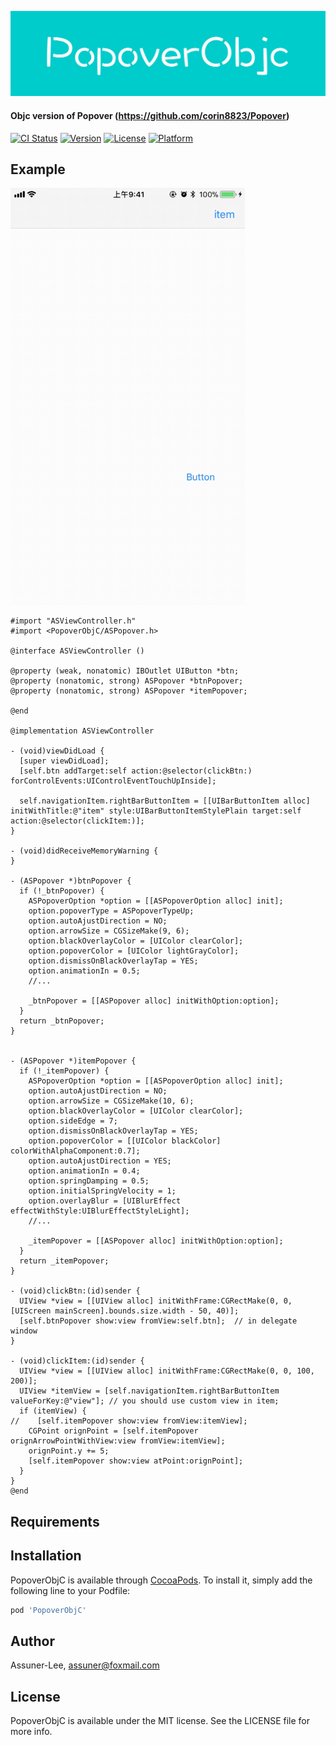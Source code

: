 ![](https://github.com/Assuner-Lee/resource/blob/master/popoverobjc.png)
#### Objc version of Popover (https://github.com/corin8823/Popover)

[![CI Status](http://img.shields.io/travis/Assuner-Lee/PopoverObjC.svg?style=flat)](https://travis-ci.org/Assuner-Lee/PopoverObjC)
[![Version](https://img.shields.io/cocoapods/v/PopoverObjC.svg?style=flat)](http://cocoapods.org/pods/PopoverObjC)
[![License](https://img.shields.io/cocoapods/l/PopoverObjC.svg?style=flat)](http://cocoapods.org/pods/PopoverObjC)
[![Platform](https://img.shields.io/cocoapods/p/PopoverObjC.svg?style=flat)](http://cocoapods.org/pods/PopoverObjC)

## Example
<div align=left>
<img src="https://github.com/Assuner-Lee/resource/blob/master/popover.gif" width="375" height="667" alt="exmple"/>
</div>

```
#import "ASViewController.h"
#import <PopoverObjC/ASPopover.h>

@interface ASViewController ()

@property (weak, nonatomic) IBOutlet UIButton *btn;
@property (nonatomic, strong) ASPopover *btnPopover;
@property (nonatomic, strong) ASPopover *itemPopover;

@end

@implementation ASViewController

- (void)viewDidLoad {
  [super viewDidLoad];
  [self.btn addTarget:self action:@selector(clickBtn:) forControlEvents:UIControlEventTouchUpInside];
  
  self.navigationItem.rightBarButtonItem = [[UIBarButtonItem alloc] initWithTitle:@"item" style:UIBarButtonItemStylePlain target:self action:@selector(clickItem:)];
}

- (void)didReceiveMemoryWarning {
}

- (ASPopover *)btnPopover {
  if (!_btnPopover) {
    ASPopoverOption *option = [[ASPopoverOption alloc] init];
    option.popoverType = ASPopoverTypeUp;
    option.autoAjustDirection = NO;
    option.arrowSize = CGSizeMake(9, 6);
    option.blackOverlayColor = [UIColor clearColor];
    option.popoverColor = [UIColor lightGrayColor];
    option.dismissOnBlackOverlayTap = YES;
    option.animationIn = 0.5;
    //...
    
    _btnPopover = [[ASPopover alloc] initWithOption:option];
  }
  return _btnPopover;
}


- (ASPopover *)itemPopover {
  if (!_itemPopover) {
    ASPopoverOption *option = [[ASPopoverOption alloc] init];
    option.autoAjustDirection = NO;
    option.arrowSize = CGSizeMake(10, 6);
    option.blackOverlayColor = [UIColor clearColor];
    option.sideEdge = 7;
    option.dismissOnBlackOverlayTap = YES;
    option.popoverColor = [[UIColor blackColor] colorWithAlphaComponent:0.7];
    option.autoAjustDirection = YES;
    option.animationIn = 0.4;
    option.springDamping = 0.5;
    option.initialSpringVelocity = 1;
    option.overlayBlur = [UIBlurEffect effectWithStyle:UIBlurEffectStyleLight];
    //...
    
    _itemPopover = [[ASPopover alloc] initWithOption:option];
  }
  return _itemPopover;
}

- (void)clickBtn:(id)sender {
  UIView *view = [[UIView alloc] initWithFrame:CGRectMake(0, 0, [UIScreen mainScreen].bounds.size.width - 50, 40)];
  [self.btnPopover show:view fromView:self.btn];  // in delegate window
}

- (void)clickItem:(id)sender {
  UIView *view = [[UIView alloc] initWithFrame:CGRectMake(0, 0, 100, 200)];
  UIView *itemView = [self.navigationItem.rightBarButtonItem valueForKey:@"view"]; // you should use custom view in item;
  if (itemView) {
//    [self.itemPopover show:view fromView:itemView];
    CGPoint orignPoint = [self.itemPopover orignArrowPointWithView:view fromView:itemView];
    orignPoint.y += 5;
    [self.itemPopover show:view atPoint:orignPoint];
  }
}
@end

```

## Requirements

## Installation

PopoverObjC is available through [CocoaPods](http://cocoapods.org). To install
it, simply add the following line to your Podfile:

```ruby
pod 'PopoverObjC'
```

## Author

Assuner-Lee, assuner@foxmail.com

## License

PopoverObjC is available under the MIT license. See the LICENSE file for more info.
